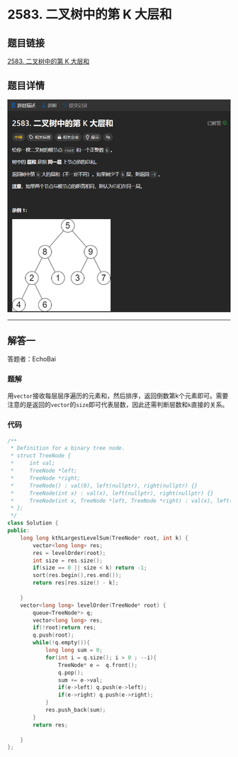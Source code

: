 # 2583. 二叉树中的第 K 大层和
## 题目链接  
[2583. 二叉树中的第 K 大层和](https://leetcode.cn/problems/kth-largest-sum-in-a-binary-tree/description/)
## 题目详情
![题目图片](Img/2583.png)

***
## 解答一
答题者：EchoBai

### 题解
用`vector`接收每层层序遍历的元素和，然后排序，返回倒数第k个元素即可。需要注意的是返回的`vector`的`size`即可代表层数，因此还需判断层数和`k`直接的关系。

### 代码
``` cpp
/**
 * Definition for a binary tree node.
 * struct TreeNode {
 *     int val;
 *     TreeNode *left;
 *     TreeNode *right;
 *     TreeNode() : val(0), left(nullptr), right(nullptr) {}
 *     TreeNode(int x) : val(x), left(nullptr), right(nullptr) {}
 *     TreeNode(int x, TreeNode *left, TreeNode *right) : val(x), left(left), right(right) {}
 * };
 */
class Solution {
public:
    long long kthLargestLevelSum(TreeNode* root, int k) {
        vector<long long> res;
        res = levelOrder(root);
        int size = res.size();
        if(size == 0 || size < k) return -1;
        sort(res.begin(),res.end());
        return res[res.size() - k];
        
    }
    vector<long long> levelOrder(TreeNode* root) {
        queue<TreeNode*> q;
        vector<long long> res;
        if(!root)return res;
        q.push(root);
        while(!q.empty()){
            long long sum = 0;
            for(int i = q.size(); i > 0 ; --i){
                TreeNode* e =  q.front();
                q.pop();
                sum += e->val;
                if(e->left) q.push(e->left);
                if(e->right) q.push(e->right);
            }
            res.push_back(sum);
        }
        return res;
        
    }
};
```


